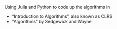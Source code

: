 Using Julia and Python to code up the algorithms in 

- “Introduction to Algorithms”, also known as CLRS
- "Algorithms" by Sedgewick and Wayne
